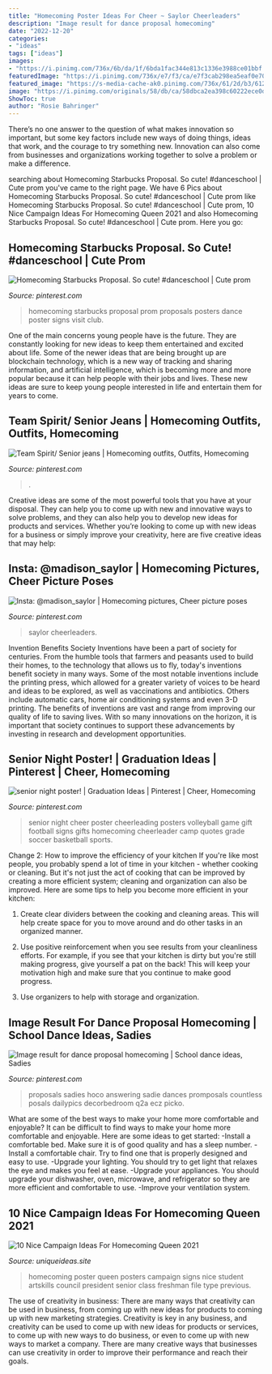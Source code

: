 ```yaml
---
title: "Homecoming Poster Ideas For Cheer ~ Saylor Cheerleaders"
description: "Image result for dance proposal homecoming"
date: "2022-12-20"
categories:
- "ideas"
tags: ["ideas"]
images:
- "https://i.pinimg.com/736x/6b/da/1f/6bda1fac344e813c1336e3988ce01bbf.jpg"
featuredImage: "https://i.pinimg.com/736x/e7/f3/ca/e7f3cab298ea5eaf0e70817ed368fe5f.jpg"
featured_image: "https://s-media-cache-ak0.pinimg.com/736x/61/2d/b3/612db3c1cdfbbdeb81bfedcea1b356e9.jpg"
image: "https://i.pinimg.com/originals/58/db/ca/58dbca2ea398c60222ece0da59cd440c.jpg"
ShowToc: true
author: "Rosie Bahringer"
---
```



There’s no one answer to the question of what makes innovation so important, but some key factors include new ways of doing things, ideas that work, and the courage to try something new. Innovation can also come from businesses and organizations working together to solve a problem or make a difference.

	

		
searching about Homecoming Starbucks Proposal. So cute! #danceschool | Cute prom you've came to the right page. We have 6 Pics about Homecoming Starbucks Proposal. So cute! #danceschool | Cute prom like Homecoming Starbucks Proposal. So cute! #danceschool | Cute prom, 10 Nice Campaign Ideas For Homecoming Queen 2021 and also Homecoming Starbucks Proposal. So cute! #danceschool | Cute prom. Here you go:
		
    
## Homecoming Starbucks Proposal. So Cute! #danceschool | Cute Prom

<img loading=lazy src="https://i.pinimg.com/736x/78/f4/d2/78f4d2c134b3555330bd8d1b5e4d1116.jpg" onerror="this.onerror=null;this.src='https://tse3.mm.bing.net/th?id=OIP.67YZqdiGyDLtSniq8yOFvwHaNK&amp;pid=15.1';" alt="Homecoming Starbucks Proposal. So cute! #danceschool | Cute prom">

_Source: pinterest.com_

>homecoming starbucks proposal prom proposals posters dance poster signs visit club. 

	

One of the main concerns young people have is the future. They are constantly looking for new ideas to keep them entertained and excited about life. Some of the newer ideas that are being brought up are blockchain technology, which is a new way of tracking and sharing information, and artificial intelligence, which is becoming more and more popular because it can help people with their jobs and lives. These new ideas are sure to keep young people interested in life and entertain them for years to come.

    
## Team Spirit/ Senior Jeans | Homecoming Outfits, Outfits, Homecoming

<img loading=lazy src="https://i.pinimg.com/736x/6b/da/1f/6bda1fac344e813c1336e3988ce01bbf.jpg" onerror="this.onerror=null;this.src='https://tse3.mm.bing.net/th?id=OIP.UvZKvk0tWB3rfEgLecmRPgHaJ3&amp;pid=15.1';" alt="Team Spirit/ Senior jeans | Homecoming outfits, Outfits, Homecoming">

_Source: pinterest.com_

>. 

	

Creative ideas are some of the most powerful tools that you have at your disposal. They can help you to come up with new and innovative ways to solve problems, and they can also help you to develop new ideas for products and services. Whether you’re looking to come up with new ideas for a business or simply improve your creativity, here are five creative ideas that may help: 

    
## Insta: @madison_saylor | Homecoming Pictures, Cheer Picture Poses

<img loading=lazy src="https://i.pinimg.com/736x/e7/f3/ca/e7f3cab298ea5eaf0e70817ed368fe5f.jpg" onerror="this.onerror=null;this.src='https://tse1.mm.bing.net/th?id=OIP.PAV4EfMcrOTop04l39z4_gHaJQ&amp;pid=15.1';" alt="Insta: @madison_saylor | Homecoming pictures, Cheer picture poses">

_Source: pinterest.com_

>saylor cheerleaders. 

	

Invention Benefits Society
Inventions have been a part of society for centuries. From the humble tools that farmers and peasants used to build their homes, to the technology that allows us to fly, today's inventions benefit society in many ways. 
Some of the most notable inventions include the printing press, which allowed for a greater variety of voices to be heard and ideas to be explored, as well as vaccinations and antibiotics. Others include automatic cars, home air conditioning systems and even 3-D printing. 
The benefits of inventions are vast and range from improving our quality of life to saving lives. With so many innovations on the horizon, it is important that society continues to support these advancements by investing in research and development opportunities.

    
## Senior Night Poster! | Graduation Ideas | Pinterest | Cheer, Homecoming

<img loading=lazy src="https://s-media-cache-ak0.pinimg.com/736x/61/2d/b3/612db3c1cdfbbdeb81bfedcea1b356e9.jpg" onerror="this.onerror=null;this.src='https://tse3.mm.bing.net/th?id=OIP.70UdIZI8lfC56u2uB_ctHQHaJ3&amp;pid=15.1';" alt="senior night poster! | Graduation Ideas | Pinterest | Cheer, Homecoming">

_Source: pinterest.com_

>senior night cheer poster cheerleading posters volleyball game gift football signs gifts homecoming cheerleader camp quotes grade soccer basketball sports. 

	

Change 2: How to improve the efficiency of your kitchen
If you're like most people, you probably spend a lot of time in your kitchen - whether cooking or cleaning. But it's not just the act of cooking that can be improved by creating a more efficient system; cleaning and organization can also be improved. Here are some tips to help you become more efficient in your kitchen:
1. Create clear dividers between the cooking and cleaning areas. This will help create space for you to move around and do other tasks in an organized manner.

2. Use positive reinforcement when you see results from your cleanliness efforts. For example, if you see that your kitchen is dirty but you're still making progress, give yourself a pat on the back! This will keep your motivation high and make sure that you continue to make good progress.

3. Use organizers to help with storage and organization.

    
## Image Result For Dance Proposal Homecoming | School Dance Ideas, Sadies

<img loading=lazy src="https://i.pinimg.com/originals/58/db/ca/58dbca2ea398c60222ece0da59cd440c.jpg" onerror="this.onerror=null;this.src='https://tse4.mm.bing.net/th?id=OIP.6VvzMroLfv-oeI8Cb55MOgHaJ3&amp;pid=15.1';" alt="Image result for dance proposal homecoming | School dance ideas, Sadies">

_Source: pinterest.com_

>proposals sadies hoco answering sadie dances promposals countless posals dailypics decorbedroom q2a ecz picko. 

	

What are some of the best ways to make your home more comfortable and enjoyable?
It can be difficult to find ways to make your home more comfortable and enjoyable. Here are some ideas to get started: 
-Install a comfortable bed. Make sure it is of good quality and has a sleep number.
-Install a comfortable chair. Try to find one that is properly designed and easy to use.
-Upgrade your lighting. You should try to get light that relaxes the eye and makes you feel at ease.
-Upgrade your appliances. You should upgrade your dishwasher, oven, microwave, and refrigerator so they are more efficient and comfortable to use. 
-Improve your ventilation system.

    
## 10 Nice Campaign Ideas For Homecoming Queen 2021

<img loading=lazy src="http://www.uniqueideas.site/wp-content/uploads/make-a-homecoming-queen-poster-high-school-poster-ideas.jpg" onerror="this.onerror=null;this.src='https://tse1.mm.bing.net/th?id=OIP.QbdDPI6k9Xgmtarr0TEfZAHaF0&amp;pid=15.1';" alt="10 Nice Campaign Ideas For Homecoming Queen 2021">

_Source: uniqueideas.site_

>homecoming poster queen posters campaign signs nice student artskills council president senior class freshman file type previous. 

	

The use of creativity in business: There are many ways that creativity can be used in business, from coming up with new ideas for products to coming up with new marketing strategies.
Creativity is key in any business, and creativity can be used to come up with new ideas for products or services, to come up with new ways to do business, or even to come up with new ways to market a company. There are many creative ways that businesses can use creativity in order to improve their performance and reach their goals.

